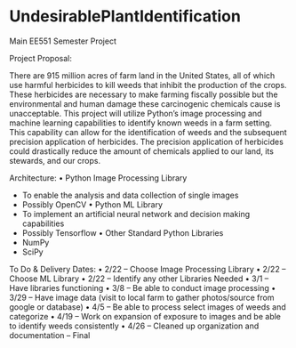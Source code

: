# UndesirablePlantIdentification
Main EE551 Semester Project

Project Proposal:
	
There are 915 million acres of farm land in the United States, all of which use harmful herbicides to kill weeds that inhibit the production of the crops. These herbicides are necessary to make farming fiscally possible but the environmental and human damage these carcinogenic chemicals cause is unacceptable. This project will utilize Python’s image processing and machine learning capabilities to identify known weeds in a farm setting. This capability can allow for the identification of weeds and the subsequent precision application of herbicides. The precision application of herbicides could drastically reduce the amount of chemicals applied to our land, its stewards, and our crops.

Architecture:
•	Python Image Processing Library
  -	To enable the analysis and data collection of single images
  -	Possibly OpenCV
•	Python ML Library
  -	To implement an artificial neural network and decision making capabilities
  -	Possibly Tensorflow
•	Other Standard Python Libraries
  -	NumPy
  -	SciPy

To Do & Delivery Dates:
•	2/22 – Choose Image Processing Library
•	2/22 – Choose ML Library
•	2/22 – Identify any other Libraries Needed
•	3/1 – Have libraries functioning
•	3/8 – Be able to conduct image processing
•	3/29 – Have image data (visit to local farm to gather photos/source from google or database)
•	4/5 – Be able to process select images of weeds and categorize
•	4/19 – Work on expansion of exposure to images and be able to identify weeds consistently
•	4/26 – Cleaned up organization and documentation – Final
